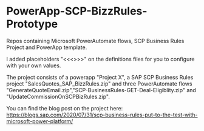 # PowerApp-SCP-BizzRules-Prototype
Repos containing Microsoft PowerAutomate flows, SCP Business Rules Project and PowerApp template.

I added placeholders "<<<>>>" on the definitions files for you to configure with your own values.

The project consists of a powerapp "Project X", a SAP SCP Business Rules project "SalesQuotes_SAP_BizzRules.zip" and three PowerAutomate flows "GenerateQuoteEmail.zip","SCP-BusinessRules-GET-Deal-Eligiblity.zip" and "UpdateCommissionOnSCPBizRules.zip".

You can find the blog post on the project here: https://blogs.sap.com/2020/07/31/scp-business-rules-put-to-the-test-with-microsoft-power-platform/
